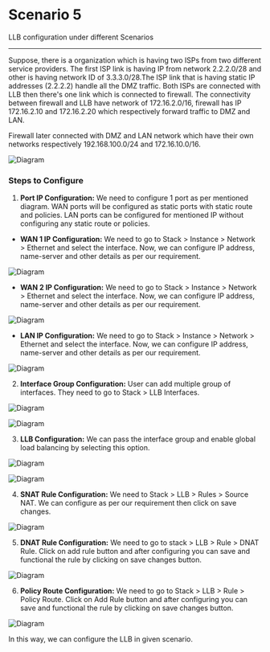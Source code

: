 # Scenario 5

LLB configuration under different Scenarios

---

Suppose, there is a organization which is having two ISPs from two different service providers. The first ISP link is having IP from network 2.2.2.0/28 and other is having network ID of 3.3.3.0/28.The ISP link that is having static IP addresses  (2.2.2.2) handle all the DMZ traffic.
Both ISPs are connected with LLB then there's one link which is connected to firewall. The connectivity between firewall and LLB have network of 172.16.2.0/16, firewall has IP 172.16.2.10 and 172.16.2.20 which respectively forward traffic to DMZ and LAN. 

Firewall later connected with DMZ and LAN network which have their own networks respectively 192.168.100.0/24 and 172.16.10.0/16.

![Diagram](/img/llb/v6/scenarios/scenario6-1.png)

### Steps to Configure

1. **Port IP Configuration:** 
We need to configure 1 port as per mentioned diagram. WAN ports will be configured as static ports with static route and policies. LAN ports can be configured for mentioned IP without configuring any static route or policies.

 - **WAN 1 IP Configuration:**
We need to go to Stack > Instance > Network > Ethernet and select the interface. Now, we can configure IP address, name-server and other details as per our requirement.

![Diagram](/img/llb/v6/scenarios/scenario6-2.png)

 - **WAN 2 IP Configuration:**
We need to go to Stack > Instance > Network > Ethernet and select the interface. Now, we can configure IP address, name-server and other details as per our requirement.

![Diagram](/img/llb/v6/scenarios/scenario6-3.png)

 - **LAN IP Configuration:**
We need to go to Stack > Instance > Network > Ethernet and select the interface. Now, we can configure IP address, name-server and other details as per our requirement.

![Diagram](/img/llb/v6/scenarios/scenario6-4.png)

2. **Interface Group Configuration:** 
User can add multiple group of interfaces. They need to go to Stack > LLB Interfaces.

![Diagram](/img/llb/v6/scenarios/scenario6-5.png)

![Diagram](/img/llb/v6/scenarios/scenario6-6.png)

3. **LLB Configuration:**
We can pass the interface group and enable global load balancing by selecting this option.

![Diagram](/img/llb/v6/scenarios/scenario6-7.png)

![Diagram](/img/llb/v6/scenarios/scenario6-8.png)

4. **SNAT Rule Configuration:** 
We need to Stack > LLB > Rules > Source NAT. We can configure as per our requirement then click on save changes.

![Diagram](/img/llb/v6/scenarios/scenario6-9.png)

5. **DNAT Rule Configuration:**
We need to go to stack > LLB > Rule > DNAT Rule. Click on add rule button and after configuring you can save and functional the rule by clicking on save changes button.

![Diagram](/img/llb/v6/scenarios/scenario6-10.png)

6. **Policy Route Configuration:**
We need to go to Stack > LLB > Rule > Policy Route. Click on Add Rule button and after configuring you can save and functional the rule by clicking on save changes button.

![Diagram](/img/llb/v6/scenarios/scenario6-11.png)

In this way, we can configure the LLB in given scenario.

